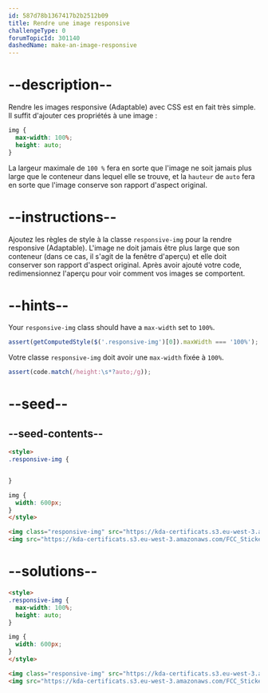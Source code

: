 ```yaml
---
id: 587d78b1367417b2b2512b09
title: Rendre une image responsive
challengeType: 0
forumTopicId: 301140
dashedName: make-an-image-responsive
---
```


# --description--

Rendre les images responsive (Adaptable) avec CSS est en fait très simple. Il suffit d'ajouter ces propriétés à une image :

```css
img {
  max-width: 100%;
  height: auto;
}
```

La largeur maximale de `100 %` fera en sorte que l'image ne soit jamais plus large que le conteneur dans lequel elle se trouve, et la `hauteur` de `auto` fera en sorte que l'image conserve son rapport d'aspect original.

# --instructions--

Ajoutez les règles de style à la classe `responsive-img` pour la rendre responsive (Adaptable). L'image ne doit jamais être plus large que son conteneur (dans ce cas, il s'agit de la fenêtre d'aperçu) et elle doit conserver son rapport d'aspect original. Après avoir ajouté votre code, redimensionnez l'aperçu pour voir comment vos images se comportent.

# --hints--

Your `responsive-img` class should have a `max-width` set to `100%`.

```js
assert(getComputedStyle($('.responsive-img')[0]).maxWidth === '100%');
```

Votre classe `responsive-img` doit avoir une `max-width` fixée à `100%`.

```js
assert(code.match(/height:\s*?auto;/g));
```

# --seed--

## --seed-contents--

```html
<style>
.responsive-img {


}

img {
  width: 600px;
}
</style>

<img class="responsive-img" src="https://kda-certificats.s3.eu-west-3.amazonaws.com/FCC_Sticker_Pack_c862308d05.jpg" alt="ensemble d'autocollants">
<img src="https://kda-certificats.s3.eu-west-3.amazonaws.com/FCC_Sticker_Pack_c862308d05.jpg" alt="ensemble d'autocollants">
```

# --solutions--

```html
<style>
.responsive-img {
  max-width: 100%;
  height: auto;
}

img {
  width: 600px;
}
</style>

<img class="responsive-img" src="https://kda-certificats.s3.eu-west-3.amazonaws.com/FCC_Sticker_Pack_c862308d05.jpg" alt="ensemble d'autocollants">
<img src="https://kda-certificats.s3.eu-west-3.amazonaws.com/FCC_Sticker_Pack_c862308d05.jpg" alt="ensemble d'autocollants">
```
